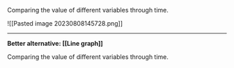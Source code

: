 Comparing the value of different variables through time.

![[Pasted image 20230808145728.png]]

---

**Better alternative: [[Line graph]]**

Comparing the value of different variables through time.